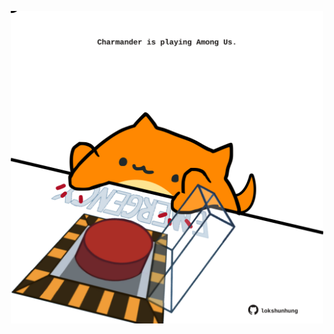 <!-- built at 22/07/2022, 16:00:57 UTC -->
<p align="center">
  <img width="500" height="500" src="./ReadmeImage.svg">
</p>
